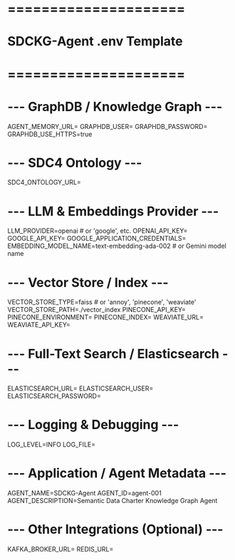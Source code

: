 # =====================
# SDCKG-Agent .env Template
# =====================

# --- GraphDB / Knowledge Graph ---
AGENT_MEMORY_URL=
GRAPHDB_USER=
GRAPHDB_PASSWORD=
GRAPHDB_USE_HTTPS=true

# --- SDC4 Ontology ---
SDC4_ONTOLOGY_URL=

# --- LLM & Embeddings Provider ---
LLM_PROVIDER=openai  # or 'google', etc.
OPENAI_API_KEY=
GOOGLE_API_KEY=
GOOGLE_APPLICATION_CREDENTIALS=
EMBEDDING_MODEL_NAME=text-embedding-ada-002  # or Gemini model name

# --- Vector Store / Index ---
VECTOR_STORE_TYPE=faiss  # or 'annoy', 'pinecone', 'weaviate'
VECTOR_STORE_PATH=./vector_index
PINECONE_API_KEY=
PINECONE_ENVIRONMENT=
PINECONE_INDEX=
WEAVIATE_URL=
WEAVIATE_API_KEY=

# --- Full-Text Search / Elasticsearch ---
ELASTICSEARCH_URL=
ELASTICSEARCH_USER=
ELASTICSEARCH_PASSWORD=

# --- Logging & Debugging ---
LOG_LEVEL=INFO
LOG_FILE=

# --- Application / Agent Metadata ---
AGENT_NAME=SDCKG-Agent
AGENT_ID=agent-001
AGENT_DESCRIPTION=Semantic Data Charter Knowledge Graph Agent

# --- Other Integrations (Optional) ---
KAFKA_BROKER_URL=
REDIS_URL=